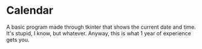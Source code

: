 # Calendar
A basic program made through tkinter that shows the current date and time. It's stupid, I know, but whatever. Anyway, this is what 1 year of experience gets you.
